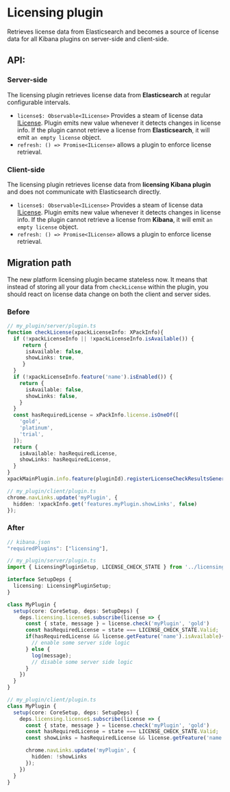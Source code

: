 # Licensing plugin

Retrieves license data from Elasticsearch and becomes a source of license data for all Kibana plugins on server-side and client-side.

## API: 
### Server-side
 The licensing plugin retrieves license data from **Elasticsearch** at regular configurable intervals.
- `license$: Observable<ILicense>` Provides a steam of license data [ILicense](./common/types.ts). Plugin emits new value whenever it detects changes in license info. If the plugin cannot retrieve a license from **Elasticsearch**, it will emit `an empty license` object. 
- `refresh: () => Promise<ILicense>` allows a plugin to enforce license retrieval.

### Client-side
 The licensing plugin retrieves license data from **licensing Kibana plugin** and does not communicate with Elasticsearch directly.
- `license$: Observable<ILicense>` Provides a steam of license data [ILicense](./common/types.ts). Plugin emits new value whenever it detects changes in license info. If the plugin cannot retrieve a license from **Kibana**, it will emit `an empty license` object. 
- `refresh: () => Promise<ILicense>` allows a plugin to enforce license retrieval.

## Migration path
The new platform licensing plugin became stateless now. It means that instead of storing all your data from `checkLicense` within the plugin, you should react on license data change on both the client and server sides.

### Before
```ts
// my_plugin/server/plugin.ts
function checkLicense(xpackLicenseInfo: XPackInfo){
  if (!xpackLicenseInfo || !xpackLicenseInfo.isAvailable()) {
     return {
      isAvailable: false,
      showLinks: true,
     }
  }
  if (!xpackLicenseInfo.feature('name').isEnabled()) {
    return {
      isAvailable: false,
      showLinks: false,
    }
  }
  const hasRequiredLicense = xPackInfo.license.isOneOf([
    'gold',
    'platinum',
    'trial',
  ]);
  return {
    isAvailable: hasRequiredLicense,
    showLinks: hasRequiredLicense,
  }
}
xpackMainPlugin.info.feature(pluginId).registerLicenseCheckResultsGenerator(checkLicense);

// my_plugin/client/plugin.ts
chrome.navLinks.update('myPlugin', {
  hidden: !xpackInfo.get('features.myPlugin.showLinks', false)
});
```

### After
```ts
// kibana.json
"requiredPlugins": ["licensing"],

// my_plugin/server/plugin.ts
import { LicensingPluginSetup, LICENSE_CHECK_STATE } from '../licensing'

interface SetupDeps {
  licensing: LicensingPluginSetup;
}

class MyPlugin {
  setup(core: CoreSetup, deps: SetupDeps) {
    deps.licensing.license$.subscribe(license => {
      const { state, message } = license.check('myPlugin', 'gold')
      const hasRequiredLicense = state === LICENSE_CHECK_STATE.Valid;
      if(hasRequiredLicense && license.getFeature('name').isAvailable){
        // enable some server side logic 
      } else {
        log(message);
        // disable some server side logic 
      }
    })
  }
}

// my_plugin/client/plugin.ts
class MyPlugin {
  setup(core: CoreSetup, deps: SetupDeps) {
    deps.licensing.license$.subscribe(license => {
      const { state, message } = license.check('myPlugin', 'gold')
      const hasRequiredLicense = state === LICENSE_CHECK_STATE.Valid;
      const showLinks = hasRequiredLicense && license.getFeature('name').isAvailable;

      chrome.navLinks.update('myPlugin', {
        hidden: !showLinks
      });
    })
  }
}
```
